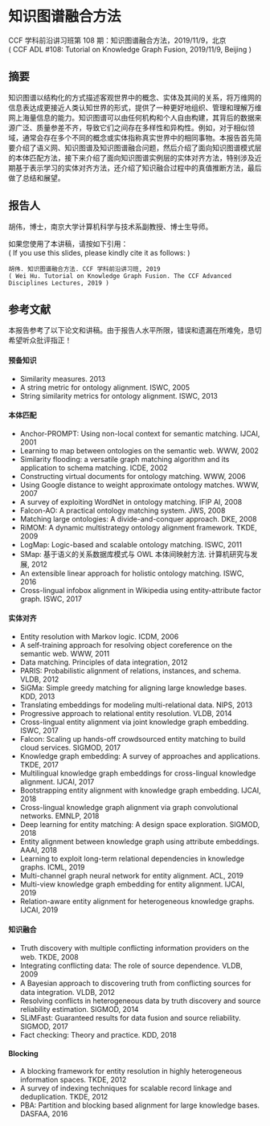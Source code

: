 # 知识图谱融合方法  
CCF 学科前沿讲习班第 108 期：知识图谱融合方法，2019/11/9，北京  
( CCF ADL #108: Tutorial on Knowledge Graph Fusion, 2019/11/9, Beijing )


## 摘要
知识图谱以结构化的方式描述客观世界中的概念、实体及其间的关系，将万维网的信息表达成更接近人类认知世界的形式，提供了一种更好地组织、管理和理解万维网上海量信息的能力。知识图谱可以由任何机构和个人自由构建，其背后的数据来源广泛、质量参差不齐，导致它们之间存在多样性和异构性。例如，对于相似领域，通常会存在多个不同的概念或实体指称真实世界中的相同事物。本报告首先简要介绍了语义网、知识图谱及知识图谱融合问题，然后介绍了面向知识图谱模式层的本体匹配方法，接下来介绍了面向知识图谱实例层的实体对齐方法，特别涉及近期基于表示学习的实体对齐方法，还介绍了知识融合过程中的真值推断方法，最后做了总结和展望。

## 报告人
胡伟，博士，南京大学计算机科学与技术系副教授、博士生导师。

如果您使用了本讲稿，请按如下引用：  
( If you use this slides, please kindly cite it as follows: )      
```
胡伟. 知识图谱融合方法. CCF 学科前沿讲习班, 2019  
( Wei Hu. Tutorial on Knowledge Graph Fusion. The CCF Advanced Disciplines Lectures, 2019 )
```

## 参考文献
本报告参考了以下论文和讲稿。由于报告人水平所限，错误和遗漏在所难免，恳切希望听众批评指正！

#### 预备知识
* Similarity measures. 2013
* A string metric for ontology alignment. ISWC, 2005
* String similarity metrics for ontology alignment. ISWC, 2013

#### 本体匹配
* Anchor-PROMPT: Using non-local context for semantic matching. IJCAI, 2001
* Learning to map between ontologies on the semantic web. WWW, 2002
* Similarity flooding: a versatile graph matching algorithm and its application to schema matching. ICDE, 2002
* Constructing virtual documents for ontology matching. WWW, 2006
* Using Google distance to weight approximate ontology matches. WWW, 2007
* A survey of exploiting WordNet in ontology matching. IFIP AI, 2008
* Falcon-AO: A practical ontology matching system. JWS, 2008
* Matching large ontologies: A divide-and-conquer approach. DKE, 2008
* RiMOM: A dynamic multistrategy ontology alignment framework. TKDE, 2009
* LogMap: Logic-based and scalable ontology matching. ISWC, 2011
* SMap: 基于语义的关系数据库模式与 OWL 本体间映射方法. 计算机研究与发展, 2012
* An extensible linear approach for holistic ontology matching. ISWC, 2016
* Cross-lingual infobox alignment in Wikipedia using entity-attribute factor graph. ISWC, 2017

#### 实体对齐
* Entity resolution with Markov logic. ICDM, 2006
* A self-training approach for resolving object coreference on the semantic web. WWW, 2011
* Data matching. Principles of data integration, 2012
* PARIS: Probabilistic alignment of relations, instances, and schema. VLDB, 2012
* SiGMa: Simple greedy matching for aligning large knowledge bases. KDD, 2013
* Translating embeddings for modeling multi-relational data. NIPS, 2013
* Progressive approach to relational entity resolution. VLDB, 2014
* Cross-lingual entity alignment via joint knowledge graph embedding. ISWC, 2017
* Falcon: Scaling up hands-off crowdsourced entity matching to build cloud services. SIGMOD, 2017
* Knowledge graph embedding: A survey of approaches and applications. TKDE, 2017
* Multilingual knowledge graph embeddings for cross-lingual knowledge alignment. IJCAI, 2017
* Bootstrapping entity alignment with knowledge graph embedding. IJCAI, 2018
* Cross-lingual knowledge graph alignment via graph convolutional networks. EMNLP, 2018
* Deep learning for entity matching: A design space exploration. SIGMOD, 2018
* Entity alignment between knowledge graph using attribute embeddings. AAAI, 2018
* Learning to exploit long-term relational dependencies in knowledge graphs. ICML, 2019
* Multi-channel graph neural network for entity alignment. ACL, 2019
* Multi-view knowledge graph embedding for entity alignment. IJCAI, 2019
* Relation-aware entity alignment for heterogeneous knowledge graphs. IJCAI, 2019

#### 知识融合
* Truth discovery with multiple conﬂicting information providers on the web. TKDE, 2008
* Integrating conflicting data: The role of source dependence. VLDB, 2009
* A Bayesian approach to discovering truth from conﬂicting sources for data integration. VLDB, 2012
* Resolving conflicts in heterogeneous data by truth discovery and source reliability estimation. SIGMOD, 2014
* SLiMFast: Guaranteed results for data fusion and source reliability. SIGMOD, 2017
* Fact checking: Theory and practice. KDD, 2018

#### Blocking
* A blocking framework for entity resolution in highly heterogeneous information spaces. TKDE, 2012
* A survey of indexing techniques for scalable record linkage and deduplication. TKDE, 2012
* PBA: Partition and blocking based alignment for large knowledge bases. DASFAA, 2016
